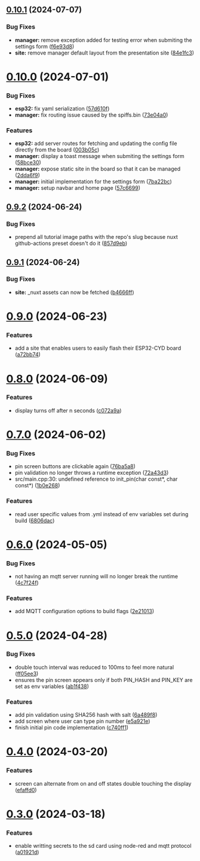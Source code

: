 ## [0.10.1](https://github.com/AllanOricil/esp32-mfa-authenticator/compare/v0.10.0...v0.10.1) (2024-07-07)


### Bug Fixes

* **manager:** remove exception added for testing error when submiting the settings form ([f6e93d8](https://github.com/AllanOricil/esp32-mfa-authenticator/commit/f6e93d8e1b839580afb8032f8ce1f9669a6d88c0))
* **site:** remove manager default layout from the presentation site ([84e1fc3](https://github.com/AllanOricil/esp32-mfa-authenticator/commit/84e1fc3accdd5da74419e6f635fb1a5709b329ce))

# [0.10.0](https://github.com/AllanOricil/esp32-mfa-authenticator/compare/v0.9.2...v0.10.0) (2024-07-01)


### Bug Fixes

* **esp32:** fix yaml serialization ([57d610f](https://github.com/AllanOricil/esp32-mfa-authenticator/commit/57d610fecf96a2306554272a1e5267089e8b4985))
* **manager:** fix routing issue caused by the spiffs.bin ([73e04a0](https://github.com/AllanOricil/esp32-mfa-authenticator/commit/73e04a00aa2de2a8f458c88f86edb28dfeace621))


### Features

* **esp32:** add server routes for fetching and updating the config file directly from the board ([003b05c](https://github.com/AllanOricil/esp32-mfa-authenticator/commit/003b05ca00af35861f88de4e083bacb67a7654ca))
* **manager:** display a toast message when submiting the settings form ([58bce30](https://github.com/AllanOricil/esp32-mfa-authenticator/commit/58bce305b097f03f002a2f729af1fa76839e89e6))
* **manager:** expose static site in the board so that it can be managed ([2dda6f9](https://github.com/AllanOricil/esp32-mfa-authenticator/commit/2dda6f917df0961287142ddcf7a43e70993af9b4))
* **manager:** initial implementation for the settings form ([7ba22bc](https://github.com/AllanOricil/esp32-mfa-authenticator/commit/7ba22bc8b0720c18eb58ed1785866681c09b60f3))
* **manager:** setup navbar and home page ([57c6699](https://github.com/AllanOricil/esp32-mfa-authenticator/commit/57c66998500bf394927f70c0785ecec076ba7ef9))

## [0.9.2](https://github.com/AllanOricil/esp32-mfa-authenticator/compare/v0.9.1...v0.9.2) (2024-06-24)


### Bug Fixes

* prepend all tutorial image paths with the repo's slug because nuxt github-actions preset doesn't do it ([857d9eb](https://github.com/AllanOricil/esp32-mfa-authenticator/commit/857d9eb1eb0406c2d274a0d3da00eb20f1819e83))

## [0.9.1](https://github.com/AllanOricil/esp32-mfa-authenticator/compare/v0.9.0...v0.9.1) (2024-06-24)


### Bug Fixes

* **site:** _nuxt assets can now be fetched ([b4666ff](https://github.com/AllanOricil/esp32-mfa-authenticator/commit/b4666ff857c15b091a425aaa476413a5f35757ef))

# [0.9.0](https://github.com/AllanOricil/esp32-mfa-authenticator/compare/v0.8.0...v0.9.0) (2024-06-23)


### Features

* add a site that enables users to easily flash their ESP32-CYD board ([a72bb74](https://github.com/AllanOricil/esp32-mfa-authenticator/commit/a72bb7475d4cb4a484cde525bee650a0c7b90e59))

# [0.8.0](https://github.com/AllanOricil/esp32-mfa-authenticator/compare/v0.7.0...v0.8.0) (2024-06-09)


### Features

* display turns off after n seconds ([c072a9a](https://github.com/AllanOricil/esp32-mfa-authenticator/commit/c072a9a878c118ba7c92a04af758e8d191f0e603))

# [0.7.0](https://github.com/AllanOricil/esp32-mfa-totp-generator/compare/v0.6.0...v0.7.0) (2024-06-02)


### Bug Fixes

* pin screen buttons are clickable again ([76ba5a8](https://github.com/AllanOricil/esp32-mfa-totp-generator/commit/76ba5a8a1a97753f94644b283af822e5d3dd0cae))
* pin validation no longer throws a runtime exception ([72a43d3](https://github.com/AllanOricil/esp32-mfa-totp-generator/commit/72a43d3a52358411b1eb7382318252c762935910))
* src/main.cpp:30: undefined reference to init_pin(char const*, char const*) ([1b0e268](https://github.com/AllanOricil/esp32-mfa-totp-generator/commit/1b0e268f49236efddcc54c6f3913a247c297bd69))


### Features

* read user specific values from .yml instead of env variables set during build ([6806dac](https://github.com/AllanOricil/esp32-mfa-totp-generator/commit/6806dacced68640f1638c6f51cc42bfaa49ed879))

# [0.6.0](https://github.com/AllanOricil/esp32-mfa-totp-generator/compare/v0.5.0...v0.6.0) (2024-05-05)


### Bug Fixes

* not having an mqtt server running will no longer break the runtime ([4c7f24f](https://github.com/AllanOricil/esp32-mfa-totp-generator/commit/4c7f24f0ce82516db7ae7b8ab098ee24c851ba4f))


### Features

* add MQTT configuration options to build flags ([2e21013](https://github.com/AllanOricil/esp32-mfa-totp-generator/commit/2e21013c899243ae5a84c31d8a8f2b047c36b09b))

# [0.5.0](https://github.com/AllanOricil/esp32-mfa-totp-generator/compare/v0.4.0...v0.5.0) (2024-04-28)


### Bug Fixes

* double touch interval was reduced to 100ms to feel more natural ([ff05ee3](https://github.com/AllanOricil/esp32-mfa-totp-generator/commit/ff05ee3a7e81b10b891930f6eb5ece1386c31033))
* ensures the pin screen appears only if both PIN_HASH and PIN_KEY are set as env variables ([ab1f438](https://github.com/AllanOricil/esp32-mfa-totp-generator/commit/ab1f43893d1c9d504580d40a5652906092c80628))


### Features

* add pin validation using SHA256 hash with salt ([6a489f8](https://github.com/AllanOricil/esp32-mfa-totp-generator/commit/6a489f86a2b4aba25549996a2d3ad07eec70a520))
* add screen where user can type pin number ([e5a921e](https://github.com/AllanOricil/esp32-mfa-totp-generator/commit/e5a921e45e35f84b5b006e902f7b7001aef545eb))
* finish initial pin code implementation ([c740ff1](https://github.com/AllanOricil/esp32-mfa-totp-generator/commit/c740ff1667d9df97f7c7dc67e257db40edad0d39))

# [0.4.0](https://github.com/AllanOricil/esp32-mfa-totp-generator/compare/v0.3.0...v0.4.0) (2024-03-20)


### Features

* screen can alternate from on and off states double touching the display ([efaffd0](https://github.com/AllanOricil/esp32-mfa-totp-generator/commit/efaffd03e2ab1211731ea5c8058e6e0d977f66aa))

# [0.3.0](https://github.com/AllanOricil/esp32-mfa-totp-generator/compare/v0.2.3...v0.3.0) (2024-03-18)


### Features

* enable writting secrets to the sd card using node-red and mqtt protocol ([a01921d](https://github.com/AllanOricil/esp32-mfa-totp-generator/commit/a01921df02dc1df5834d3abd34b93c4ba93eea71))
